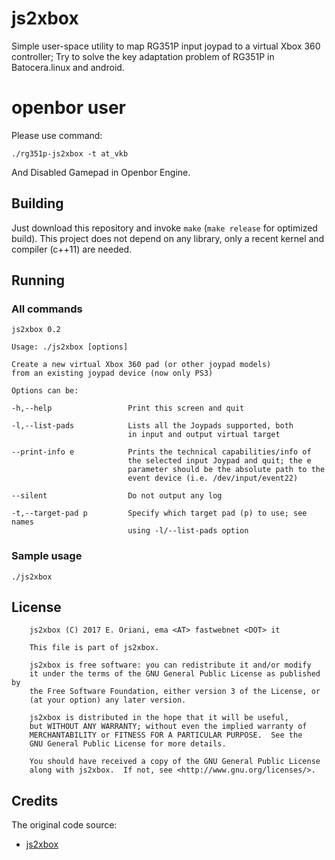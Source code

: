 # js2xbox

Simple user-space utility to map RG351P input joypad to a virtual Xbox 360 controller; Try to solve the key adaptation problem of RG351P in Batocera.linux and android.

# openbor user

Please use command: 
```
./rg351p-js2xbox -t at_vkb
```
And Disabled Gamepad in Openbor Engine.

## Building

Just download this repository and invoke `make` (`make release` for optimized build). This project does not depend on any library, only a recent kernel and compiler (c++11) are needed.

## Running

### All commands

```
js2xbox 0.2

Usage: ./js2xbox [options]

Create a new virtual Xbox 360 pad (or other joypad models)
from an existing joypad device (now only PS3)

Options can be:

-h,--help                 Print this screen and quit

-l,--list-pads            Lists all the Joypads supported, both
                          in input and output virtual target

--print-info e            Prints the technical capabilities/info of
                          the selected input Joypad and quit; the e
                          parameter should be the absolute path to the
                          event device (i.e. /dev/input/event22)

--silent                  Do not output any log

-t,--target-pad p         Specify which target pad (p) to use; see names
                          using -l/--list-pads option
```

### Sample usage

```
./js2xbox
```

## License

```
	js2xbox (C) 2017 E. Oriani, ema <AT> fastwebnet <DOT> it

	This file is part of js2xbox.

	js2xbox is free software: you can redistribute it and/or modify
	it under the terms of the GNU General Public License as published by
	the Free Software Foundation, either version 3 of the License, or
	(at your option) any later version.

	js2xbox is distributed in the hope that it will be useful,
	but WITHOUT ANY WARRANTY; without even the implied warranty of
	MERCHANTABILITY or FITNESS FOR A PARTICULAR PURPOSE.  See the
	GNU General Public License for more details.

	You should have received a copy of the GNU General Public License
	along with js2xbox.  If not, see <http://www.gnu.org/licenses/>.
```

## Credits
The original code source:
- [js2xbox](https://github.com/Emanem/js2xbox)
